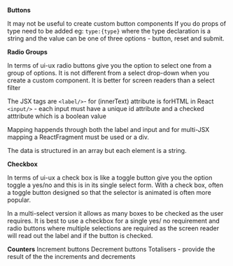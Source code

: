 **Buttons**

It may not be useful to create custom button components
If you do props of type need to be added eg: `type:{type}` where the type declaration is a string and the value can be one of three options - button, reset and submit.

**Radio Groups**

In terms of ui-ux radio buttons give you the option to select one from a group of options. It is not different from a select drop-down when you create a custom component. It is better for screen readers than a select filter

The JSX tags are
`<label/>`- for (innerText) attribute is forHTML in React
`<input/>` - each input must have a unique id attribute and a checked atttribute which is a boolean value

Mapping happends through both the label and input and for multi-JSX mapping a ReactFragment must be used or a div.

The data is structured in an array but each element is a string.

**Checkbox**

In terms of ui-ux a check box is like a toggle button give you the option toggle a yes/no and this is in its single select form. With a check box, often a toggle button designed so that the selector is animated is often more popular.

In a multi-select version it allows as many boxes to be checked as the user requires. It is best to use a checkbox for a single yes/ no requirement and radio buttons where multiple selections are required as the screen reader will read out the label and if the button is checked.

**Counters**
Increment buttons
Decrement buttons
Totalisers - provide the result of the the increments and decrements

